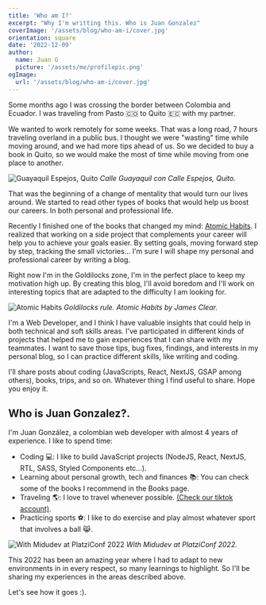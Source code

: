 ```yaml
---
title: 'Who am I?'
excerpt: "Why I'm writting this. Who is Juan Gonzalez"
coverImage: '/assets/blog/who-am-i/cover.jpg'
orientation: square
date: '2022-12-09'
author:
  name: Juan G
  picture: '/assets/me/profilepic.png'
ogImage:
  url: '/assets/blog/who-am-i/cover.jpg'
---
```


Some months ago I was crossing the border between Colombia and Ecuador. I was traveling from Pasto 🇨🇴 to Quito 🇪🇨 with my partner.

We wanted to work remotely for some weeks. That was a long road, 7 hours traveling overland in a public bus. I thought we were "wasting" time while moving around, and we had more tips ahead of us. So we decided to buy a book in Quito, so we would make the most of time while moving from one place to another.

![Guayaquil Espejos, Quito](/assets/blog/who-am-i/guayaquil_espejos.jpg)
_Calle Guayaquil con Calle Espejos, Quito._

That was the beginning of a change of mentality that would turn our lives around. We started to read other types of books that would help us boost our careers. In both personal and professional life.

Recently I finished one of the books that changed my mind: [Atomic Habits](https://jamesclear.com/atomic-habits). I realized that working on a side project that complements your career will help you to achieve your goals easier. By setting goals, moving forward step by step, tracking the small victories... I'm sure I will shape my personal and professional career by writing a blog.

Right now I'm in the Goldilocks zone, I'm in the perfect place to keep my motivation high up. By creating this blog, I'll avoid boredom and I'll work on interesting topics that are adapted to the difficulty I am looking for.

![Atomic Habits](/assets/blog/who-am-i/goldilocks_rule.jpg)
_Goldilocks rule. Atomic Habits by James Clear._

I'm a Web Developer, and I think I have valuable insights that could help in both technical and soft skills areas. I've participated in different kinds of projects that helped me to gain experiences that I can share with my teammates. I want to save those tips, bug fixes, findings, and interests in my personal blog, so I can practice different skills, like writing and coding.

I'll share posts about coding (JavaScripts, React, NextJS, GSAP among others), books, trips, and so on. Whatever thing I find useful to share. Hope you enjoy it.

## Who is Juan Gonzalez?.

I'm Juan González, a colombian web developer with almost 4 years of experience. I like to spend time:

- Coding 💻: I like to build JavaScript projects (NodeJS, React, NextJS, RTL, SASS, Styled Components etc...).
- Learning about personal growth, tech and finances 📚: You can check some of the books I recommend in the Books page.
- Traveling 🌎: I love to travel whenever possible. [(Check our tiktok account)](https://www.tiktok.com/@quiro.gon).
- Practicing sports ⚽️: I like to do exercise and play almost whatever sport that involves a ball 😹.

![With Midudev at PlatziConf 2022](/assets/blog/who-am-i/platzi-conf.jpg)
_With Midudev at PlatziConf 2022._

This 2022 has been an amazing year where I had to adapt to new environments in in every respect, so many learnings to highlight. So I'll be sharing my experiences in the areas described above.

Let's see how it goes :).

